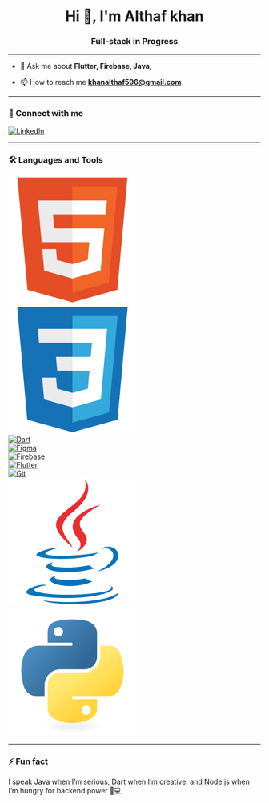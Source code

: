 <h1 align="center">Hi 👋, I'm Althaf khan</h1>
<h3 align="center"> Full-stack in Progress</h3>

--- 

- 💬 Ask me about **Flutter, Firebase, Java,**

- 📫 How to reach me **khanalthaf596@gmail.com**


---

<h3>🔗 Connect with me</h3>

[![LinkedIn](https://img.shields.io/badge/LINKEDIN-0A66C2?style=for-the-badge&logo=linkedin&logoColor=white)](https://linkedin.com/in/althaf-khan-z-2b4a79321)


  
---
  <h3>🛠 Languages and Tools</h3>

[![HTML5](https://raw.githubusercontent.com/devicons/devicon/master/icons/html5/html5-original.svg)](https://developer.mozilla.org/en-US/docs/Web/HTML)  
[![CSS3](https://raw.githubusercontent.com/devicons/devicon/master/icons/css3/css3-original.svg)](https://developer.mozilla.org/en-US/docs/Web/CSS)  
[![Dart](https://www.vectorlogo.zone/logos/dartlang/dartlang-icon.svg)](https://dart.dev)  
[![Figma](https://www.vectorlogo.zone/logos/figma/figma-icon.svg)](https://www.figma.com/)  
[![Firebase](https://www.vectorlogo.zone/logos/firebase/firebase-icon.svg)](https://firebase.google.com/)  
[![Flutter](https://www.vectorlogo.zone/logos/flutterio/flutterio-icon.svg)](https://flutter.dev)  
[![Git](https://www.vectorlogo.zone/logos/git-scm/git-scm-icon.svg)](https://git-scm.com/)  
[![Java](https://raw.githubusercontent.com/devicons/devicon/master/icons/java/java-original.svg)](https://www.java.com/)  
[![Python](https://raw.githubusercontent.com/devicons/devicon/master/icons/python/python-original.svg)](https://www.python.org/)


---

 <h3>⚡ Fun fact </h3>
I speak Java when I’m serious, Dart when I’m creative, and Node.js when I’m hungry for backend power 🍜💻

  



